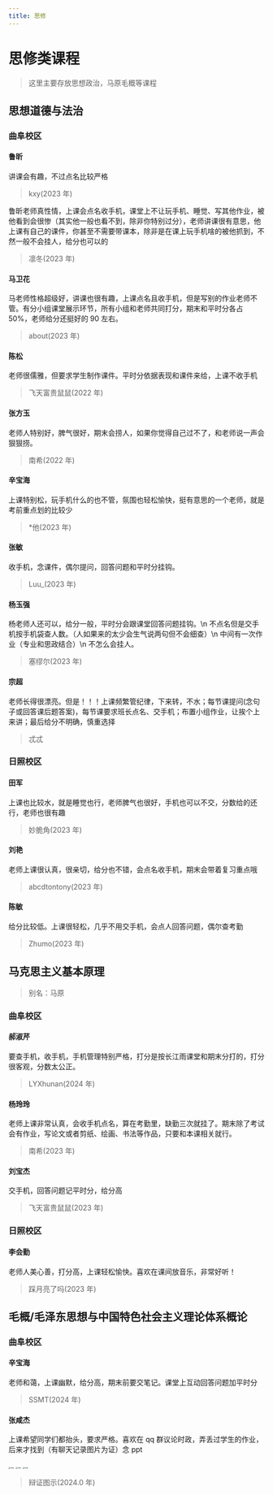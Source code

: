 ```yaml
---
title: 思修
---
```


# 思修类课程

> 这里主要存放思想政治，马原毛概等课程

## 思想道德与法治

### 曲阜校区

#### 鲁昕

讲课会有趣，不过点名比较严格

> kxy(2023 年)

鲁昕老师真性情，上课会点名收手机，课堂上不让玩手机、睡觉、写其他作业，被他看到会很惨（其实他一般也看不到，除非你特别过分），老师讲课很有意思，他上课有自己的课件，你甚至不需要带课本，除非是在课上玩手机啥的被他抓到，不然一般不会挂人，给分也可以的

> 凛冬(2023 年)

#### 马卫花

马老师性格超级好，讲课也很有趣，上课点名且收手机，但是写别的作业老师不管。有分小组课堂展示环节，所有小组和老师共同打分，期末和平时分各占 50%，老师给分还挺好的 90 左右。

> about(2023 年)

#### 陈松

老师很儒雅，但要求学生制作课件。平时分依据表现和课件来给，上课不收手机

> 飞天富贵鼠鼠(2022 年)

#### 张方玉

老师人特别好，脾气很好，期末会捞人，如果你觉得自己过不了，和老师说一声会狠狠捞。

> 南希(2022 年)

#### 辛宝海

上课特别松，玩手机什么的也不管，氛围也轻松愉快，挺有意思的一个老师，就是考前重点划的比较少

> \*他(2023 年)

#### 张敏

收手机，念课件，偶尔提问，回答问题和平时分挂钩。

> Luu\_(2023 年)

#### 杨玉强

杨老师人还可以，给分一般，平时分会跟课堂回答问题挂钩。\n 不点名但是交手机按手机袋查人数。（人如果来的太少会生气说两句但不会细查）\n 中间有一次作业（专业和思政结合）\n 不怎么会挂人。

> 塞缪尔(2023 年)

#### 宗超

老师长得很漂亮。但是！！！上课频繁管纪律，下来转，不水；每节课提问(念句子或回答课后题答案)，每节课要求班长点名、交手机；布置小组作业，让挨个上来讲；最后给分不明确，慎重选择

> 忒忒

### 日照校区

#### 田军

上课也比较水，就是睡觉也行，老师脾气也很好，手机也可以不交，分数给的还行，老师也很有趣

> 妙脆角(2023 年)

#### 刘艳

老师上课很认真，很亲切，给分也不错，会点名收手机，期末会带着复习重点哦

> abcdtontony(2023 年)

#### 陈敏

给分比较低。上课很轻松，几乎不用交手机，会点人回答问题，偶尔查考勤

> Zhumo(2023 年)

## 马克思主义基本原理

> 别名：马原

### 曲阜校区

#### 郝淑芹

要查手机，收手机，手机管理特别严格，打分是按长江雨课堂和期末分打的，打分很客观，分数太公正。

> LYXhunan(2024 年)

#### 杨玲玲

老师上课非常认真，会收手机点名，算在考勤里，缺勤三次就挂了。期末除了考试会有作业，写论文或者剪纸、绘画、书法等作品，只要和本课相关就行。

> 南希(2023 年)

#### 刘宝杰

交手机，回答问题记平时分，给分高

> 飞天富贵鼠鼠(2023 年)

### 日照校区

#### 李会勤

老师人美心善，打分高，上课轻松愉快。喜欢在课间放音乐，非常好听！

> 踩月亮了吗(2023 年)

## 毛概/毛泽东思想与中国特色社会主义理论体系概论

### 曲阜校区

#### 辛宝海

老师和蔼，上课幽默，给分高，期末前要交笔记。课堂上互动回答问题加平时分

> SSMT(2024 年)

#### 张咸杰

上课希望同学们都抬头，要求严格。喜欢在 qq 群议论时政，弄丢过学生的作业，后来才找到（有聊天记录图片为证）念 ppt

<img src="https://s1.locimg.com/2024/08/30/1f38ab4a172af.png" alt="img" style="zoom:25%;" />

<img src="https://s1.locimg.com/2024/08/30/5a5e9eef10563.png" alt="img" style="zoom:25%;" />

<img src="https://s1.locimg.com/2024/08/30/31027ba6c4007.png" alt="img" style="zoom:25%;" />

> 辩证图示(2024.0 年)
